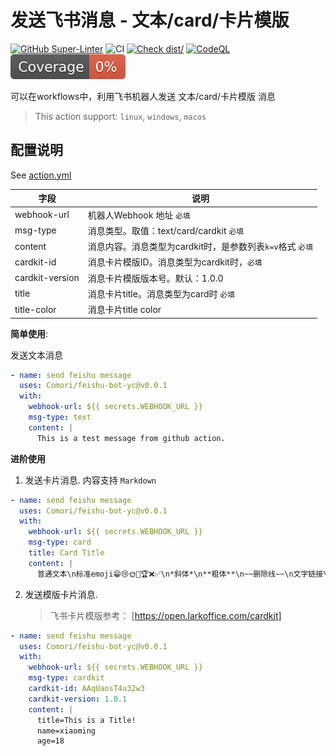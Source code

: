 # 发送飞书消息 - 文本/card/卡片模版

[![GitHub Super-Linter](https://github.com/actions/typescript-action/actions/workflows/linter.yml/badge.svg)](https://github.com/super-linter/super-linter)
![CI](https://github.com/actions/typescript-action/actions/workflows/ci.yml/badge.svg)
[![Check dist/](https://github.com/actions/typescript-action/actions/workflows/check-dist.yml/badge.svg)](https://github.com/actions/typescript-action/actions/workflows/check-dist.yml)
[![CodeQL](https://github.com/actions/typescript-action/actions/workflows/codeql-analysis.yml/badge.svg)](https://github.com/actions/typescript-action/actions/workflows/codeql-analysis.yml)
[![Coverage](./badges/coverage.svg)](./badges/coverage.svg)

可以在workflows中，利用飞书机器人发送 文本/card/卡片模版 消息

> This action support: `linux`, `windows`, `macos`

## 配置说明

See [action.yml](action.yml)

| 字段            | 说明                                                      |
| --------------- | --------------------------------------------------------- |
| webhook-url     | 机器人Webhook 地址 `必填`                                 |
| msg-type        | 消息类型。取值：text/card/cardkit `必填`                  |
| content         | 消息内容。消息类型为cardkit时，是参数列表`k=v`格式 `必填` |
| cardkit-id      | 消息卡片模版ID。消息类型为cardkit时，`必填`               |
| cardkit-version | 消息卡片模版版本号。默认：1.0.0                           |
| title           | 消息卡片title。消息类型为card时 `必填`                    |
| title-color     | 消息卡片title color                                       |

**简单使用**:

发送文本消息

```yaml
- name: send feishu message
  uses: Comori/feishu-bot-yc@v0.0.1
  with:
    webhook-url: ${{ secrets.WEBHOOK_URL }}
    msg-type: text
    content: |
      This is a test message from github action.
```

**进阶使用**

1. 发送卡片消息. 内容支持 `Markdown`

```yaml
- name: send feishu message
  uses: Comori/feishu-bot-yc@v0.0.1
  with:
    webhook-url: ${{ secrets.WEBHOOK_URL }}
    msg-type: card
    title: Card Title
    content: |
      普通文本\n标准emoji😁😢🌞💼🏆❌✅\n*斜体*\n**粗体**\n~~删除线~~\n文字链接\n差异化跳转\n<at id=all></at>
```

2. 发送模版卡片消息.
   > 飞书卡片模版参考： [https://open.larkoffice.com/cardkit]

```yaml
- name: send feishu message
  uses: Comori/feishu-bot-yc@v0.0.1
  with:
    webhook-url: ${{ secrets.WEBHOOK_URL }}
    msg-type: cardkit
    cardkit-id: AAqUaosT4u32w3
    cardkit-version: 1.0.1
    content: |
      title=This is a Title!
      name=xiaoming
      age=18
```
